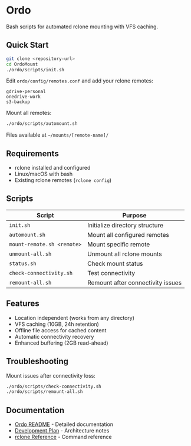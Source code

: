 # Ordo

Bash scripts for automated rclone mounting with VFS caching.

## Quick Start

```bash
git clone <repository-url>
cd OrdoMount
./ordo/scripts/init.sh
```

Edit `ordo/config/remotes.conf` and add your rclone remotes:
```
gdrive-personal
onedrive-work
s3-backup
```

Mount all remotes:
```bash
./ordo/scripts/automount.sh
```

Files available at `~/mounts/[remote-name]/`

## Requirements

- rclone installed and configured
- Linux/macOS with bash
- Existing rclone remotes (`rclone config`)

## Scripts

| Script | Purpose |
|--------|---------|
| `init.sh` | Initialize directory structure |
| `automount.sh` | Mount all configured remotes |
| `mount-remote.sh <remote>` | Mount specific remote |
| `unmount-all.sh` | Unmount all rclone mounts |
| `status.sh` | Check mount status |
| `check-connectivity.sh` | Test connectivity |
| `remount-all.sh` | Remount after connectivity issues |

## Features

- Location independent (works from any directory)
- VFS caching (10GB, 24h retention)
- Offline file access for cached content
- Automatic connectivity recovery
- Enhanced buffering (2GB read-ahead)

## Troubleshooting

Mount issues after connectivity loss:
```bash
./ordo/scripts/check-connectivity.sh
./ordo/scripts/remount-all.sh
```

## Documentation

- [Ordo README](ordo/README.md) - Detailed documentation
- [Development Plan](docs/ordo-development-plan.md) - Architecture notes
- [rclone Reference](docs/rclone_commands_reference.md) - Command reference